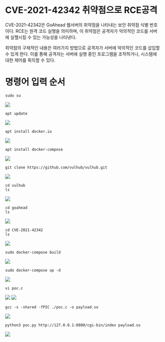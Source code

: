 # CVE-2021-42342 취약점으로 RCE공격

CVE-2021-42342은 GoAhead 웹서버의 취약점을 나타내는 보안 취약점 식별 번호이다. 
RCE는 원격 코드 실행을 의미하며, 이 취약점은 공격자가 악의적인 코드를 서버에 실핼시킬 수 있는 가능성을 나타낸다.

취약점의 구체적인 내용은 여러가지 방법으로 공격자가 서버에 악의적인 코드를 삽입할 수 있게 한다. 이를 통해 공격자는 서버에 실행 중인 프로그램을 조작하거나, 시스템에 대한 제어를 획득할 수 있다.


# 명령어 입력 순서

    sudo su
<img src="https://github.com/hannnnaa/WHS_vulhub/assets/113285516/ccb1b0ff-4e8a-43fc-918d-1db7e8bf770d">

    apt update
<img src="https://github.com/hannnnaa/WHS_vulhub/assets/113285516/32624090-b976-4d4c-a11c-eee04fe535cf">

    apt install docker.io
<img src="https://github.com/hannnnaa/WHS_vulhub/assets/113285516/93d4889c-2de6-460d-8bd0-40c5a10af5a3">

    apt install docker-compose
<img src="https://github.com/hannnnaa/WHS_vulhub/assets/113285516/bee78707-9197-46ff-9618-6813909ac589">

    git clone https://github.com/vulhub/vulhub.git
<img src="https://github.com/hannnnaa/WHS_vulhub/assets/113285516/67eb3894-7d4e-405f-be6b-e74cc9863f69">

    cd vulhub
    ls
<img src="https://github.com/hannnnaa/WHS_vulhub/assets/113285516/d2d5b5c7-6256-4f8b-99b0-bfd681060ce8">

    cd goahead
    ls
<img src="https://github.com/hannnnaa/WHS_vulhub/assets/113285516/79342654-b122-4a25-b034-f050eb75f882">

    cd CVE-2021-42342
    ls
<img src="https://github.com/hannnnaa/WHS_vulhub/assets/113285516/1865a3cc-8b05-4a23-96ca-e8acd7877996">

    sudo docker-compose build
<img src="https://github.com/hannnnaa/WHS_vulhub/assets/113285516/d78159e8-da99-4308-8501-f5aecb6b4557">

    sudo docker-compose up -d
<img src="https://github.com/hannnnaa/WHS_vulhub/assets/113285516/dfaa8f26-37ec-419a-a1e5-1cfda275d207">

    vi poc.c
<img src="https://github.com/hannnnaa/WHS_vulhub/assets/113285516/a815f6b1-6352-47f2-9e99-4a985843296f">
<img src="https://github.com/hannnnaa/WHS_vulhub/assets/113285516/47a947c0-382a-4519-8fa0-4a980998c58a">

    gcc -s -shared -fPIC ./poc.c -o payload.so
<img src="https://github.com/hannnnaa/WHS_vulhub/assets/113285516/6865530d-f8b0-4a54-b46f-4fea67e0f835">

    python3 poc.py http://127.0.0.1:8080/cgi-bin/index payload.so
<img src="https://github.com/hannnnaa/WHS_vulhub/assets/113285516/db1c8279-b001-434f-8347-16f79824b98c">








